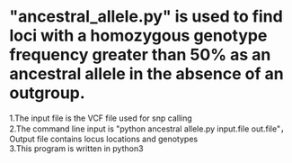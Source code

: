 # "ancestral_allele.py" is used to find loci with a homozygous genotype frequency greater than 50% as an ancestral allele in the absence of an outgroup. 
1.The input file is the VCF file used for snp calling  
2.The command line input is "python ancestral allele.py input.file out.file"，Output file contains locus locations and genotypes  
3.This program is written in python3
